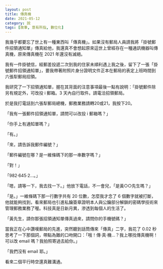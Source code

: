 ```yaml
---
layout: post
title: 傳真機
date: 2021-05-12
category: 說
tags: [故事, 意有所指, 數位化]
---
```


我幾乎都要忘了世上有一種東西叫「傳真機」。如果沒有郵局人員請我將「掛號郵件招領通知單」傳真給他，我還真不會想起原來這世上曾經存在一種通訊機器叫傳真機，原來傳真機在 2021 年還沒有滅絕。

<!--more-->

我有一件掛號信，經郵差投遞二次到我的住家未順利遇上我之後，留下了一張「掛號郵件招領通知單」，要我帶著附照片身分證明文件正本在郵局的表定上班時間到六張犁郵局招領。

我研究了一下招領通知單，握在其背面的注意事項最後一點有說明：「掛號郵件除另有規定外，可改投 i 郵箱。3 天內自行取件。請電洽招領郵局。

於是我打電話到六張犁郵局總機，郵務業務請轉20或21，我按下20。

「我有一張郵件招領通知單，請問可以改投 i 郵箱嗎？」

「你手上有通知單嗎？」

「有。」

「來，請告訴我郵件編號？」

「郵件編號在哪？是一維條碼下的那一串數字嗎？」

「對！」

「982‧645‧2…。」

「嗯，請等一下，我去找一下。」他放下電話，不一會兒，「是黃○○先生嗎？」

「是。」一維條碼下那一行數字共有 20 位數，怎麼我才念了 6 個數字就被打斷，他就能夠找到，看來郵局也引進私鑰簽章證明本人與公鑰部分解鎖的密碼學技術來管理郵務業務了喔。科技真是日新月異，滲透到每個人的生活了。

「黃先生，請你那張招領通知單傳真過來，請問你的手機號碼？」

當我正在心中讚嘆郵局的先進，突然聽到話筒傳來「傳真」二字，我花了 0.02 秒思考了一下那個詞，帶點為難的口吻開口：「哦！傳‧真‧機...？我上哪找傳真機啊！可以改 email 嗎？我拍照寄過去給你。」

「我們沒有 email 耶。」

看來二個平行時空還真難溝通。
